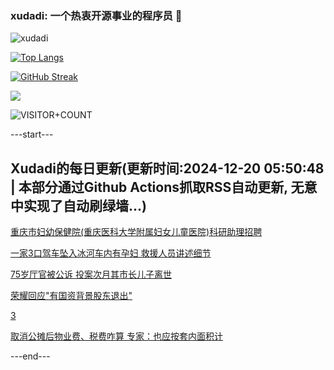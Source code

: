 ### xudadi: 一个热衷开源事业的程序员 👋

![xudadi](https://github-readme-stats-git-masterorgs-github-readme-stats-team.vercel.app/api?username=xudadi)

[![Top Langs](https://github-readme-stats.vercel.app/api/top-langs/?username=xudadi)](https://github.com/anuraghazra/github-readme-stats)

[![GitHub Streak](https://streak-stats.demolab.com?user=xudadi&locale=zh_Hans)](https://git.io/streak-stats)

![](https://raw.githubusercontent.com/xudadi/xudadi/main/assets/github-contribution-grid-snake.svg)

![VISITOR+COUNT](https://komarev.com/ghpvc/?username=xudadi&label=VISITOR+COUNT)


---start---

## Xudadi的每日更新(更新时间:2024-12-20 05:50:48 | 本部分通过Github Actions抓取RSS自动更新, 无意中实现了自动刷绿墙...)

[重庆市妇幼保健院(重庆医科大学附属妇女儿童医院)科研助理招聘](https://www.gongkaoleida.com/article/2237534)

[一家3口驾车坠入冰河车内有孕妇 救援人员讲述细节](https://m.163.com/news/article/JJPTINH800019SNS.html)

[75岁厅官被公诉 投案次月其市长儿子离世](https://m.163.com/news/article/JJPQCVMP051492T3.html)

[荣耀回应"有国资背景股东退出"](https://m.163.com/news/article/JJQ01PMS0001899O.html)

[3](https://m.163.com/touch/news/sub/domestic)

[取消公摊后物业费、税费咋算 专家：也应按套内面积计](https://m.163.com/news/article/JJPU1TV40519DDQ2.html)

---end---
